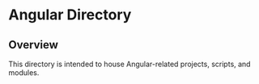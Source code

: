 # Angular Directory

## Overview

This directory is intended to house Angular-related projects, scripts, and modules.